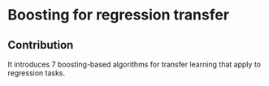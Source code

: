 # Boosting for regression transfer

## Contribution
It introduces 7 boosting-based algorithms for transfer learning that apply to regression tasks.
